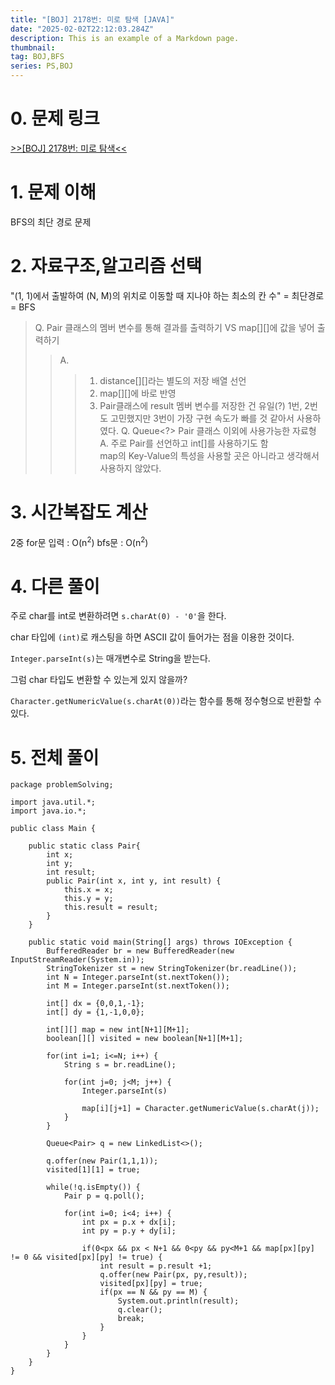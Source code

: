 ```yaml
---
title: "[BOJ] 2178번: 미로 탐색 [JAVA]"
date: "2025-02-02T22:12:03.284Z"
description: This is an example of a Markdown page.
thumbnail:
tag: BOJ,BFS
series: PS,BOJ
---
```


# 0. 문제 링크

[>>[BOJ] 2178번: 미로 탐색<<](https://www.acmicpc.net/problem/2178)


# 1. 문제 이해

BFS의 최단 경로 문제

# 2. 자료구조,알고리즘 선택

"(1, 1)에서 출발하여 (N, M)의 위치로 이동할 때 지나야 하는 최소의 칸 수" = 최단경로 = BFS

> Q. Pair 클래스의 멤버 변수를 통해 결과를 출력하기 VS map[][]에 값을 넣어 출력하기
>> A.  
>>> 1. distance[][]라는 별도의 저장 배열 선언
>>> 2. map[][]에 바로 반영
>>> 3. Pair클래스에 result 멤버 변수를 저장한 건 유일(?)
>>> 1번, 2번도 고민했지만 3번이 가장 구현 속도가 빠를 것 같아서 사용하였다.
> Q. Queue<?> Pair 클래스 이외에 사용가능한 자료형
>> A. 주로 Pair를 선언하고 int[]를 사용하기도 함   
>> map의 Key-Value의 특성을 사용할 곳은 아니라고 생각해서 사용하지 않았다.

# 3. 시간복잡도 계산

2중 for문 입력 : O(n<sup>2</sup>)
bfs문 : O(n<sup>2</sup>)

# 4. 다른 풀이

주로 char를 int로 변환하려면 `s.charAt(0) - '0'`을 한다.

char 타입에 `(int)`로 캐스팅을 하면 ASCII 값이 들어가는 점을 이용한 것이다.

`Integer.parseInt(s)`는 매개변수로 String을 받는다.

그럼 char 타입도 변환할 수 있는게 있지 않을까?

`Character.getNumericValue(s.charAt(0))`라는 함수를 통해 정수형으로 반환할 수 있다.

# 5. 전체 풀이
```
package problemSolving;

import java.util.*;
import java.io.*;

public class Main {
	
	public static class Pair{
		int x;
		int y;
		int result;
		public Pair(int x, int y, int result) {
			this.x = x;
			this.y = y;
			this.result = result;
		}
	}
	
	public static void main(String[] args) throws IOException {
		BufferedReader br = new BufferedReader(new InputStreamReader(System.in));
		StringTokenizer st = new StringTokenizer(br.readLine());
		int N = Integer.parseInt(st.nextToken());
		int M = Integer.parseInt(st.nextToken());
		
		int[] dx = {0,0,1,-1};
		int[] dy = {1,-1,0,0};
		
		int[][] map = new int[N+1][M+1];
		boolean[][] visited = new boolean[N+1][M+1];
		
		for(int i=1; i<=N; i++) {
			String s = br.readLine();
			
			for(int j=0; j<M; j++) {
				Integer.parseInt(s)
				
				map[i][j+1] = Character.getNumericValue(s.charAt(j));
			}
		}
		
		Queue<Pair> q = new LinkedList<>();
		
		q.offer(new Pair(1,1,1));
		visited[1][1] = true;
		
		while(!q.isEmpty()) {
			Pair p = q.poll();
			
			for(int i=0; i<4; i++) {
				int px = p.x + dx[i];
				int py = p.y + dy[i];
				
				if(0<px && px < N+1 && 0<py && py<M+1 && map[px][py] != 0 && visited[px][py] != true) {
					int result = p.result +1;
					q.offer(new Pair(px, py,result));
					visited[px][py] = true;
					if(px == N && py == M) {
						System.out.println(result);
						q.clear();
						break;
					}
				}
			}
		}
	}
}
```